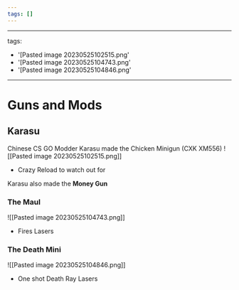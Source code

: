 ```yaml
---
tags: []
---
```


---
tags:
- '[Pasted image 20230525102515.png'
- '[Pasted image 20230525104743.png'
- '[Pasted image 20230525104846.png'
---

# Guns and Mods

## Karasu
Chinese CS GO Modder
Karasu made the Chicken Minigun (CXK XM556)
![[Pasted image 20230525102515.png]]
- Crazy Reload to watch out for

Karasu also made the **Money Gun**

### The Maul

![[Pasted image 20230525104743.png]]
- Fires Lasers

### The Death Mini
![[Pasted image 20230525104846.png]]
- One shot Death Ray Lasers